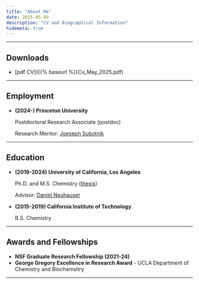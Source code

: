 ```yaml
---
title: "About Me"
date: 2025-05-09
description: "CV and Biographical Information"
hidemeta: true
---
```

---

## Downloads

- [pdf CV]({{% baseurl %}}Cv_May_2025.pdf)

---

## Employment

- **(2024-) Princeton University**

    Postdoctoral Research Associate (postdoc)

    Research Mentor: [Joeseph Subotnik](https://subotnikgroup.chemistry.princeton.edu)

---

## Education

- **(2019-2024) University of California, Los Angeles**

    Ph.D. and M.S. Chemistry ([thesis](https://www.proquest.com/openview/4ee2dd11c929a7adf4a99e7519c89b62/1?cbl=18750&diss=y&pq-origsite=gscholar))

    Advisor: [Daniel Neuhauser](http://www.chem.ucla.edu/dept/Faculty/dxn/pages/home.html)

- **(2015-2019) California Institute of Technology**

    B.S. Chemistry

---

## Awards and Fellowships

- **NSF Graduate Research Fellowship (2021-24)**
- **George Gregory Excellence in Research Award** - UCLA Department of Chemistry and Biochemsitry

---

<!-- ## Teaching and Outreach
- **(2024–) Hans Rademacher Instructor, UPenn**

    Instructor of record for
    - Calculus (Math 1300, Math 1400)
    - Complex Analysis (Math 4100)

- **(Summer 2021, 2022) Mentor, [Canada/USA Mathcamp](https://mathcamp.org/)**

    Taught classes at a residential summer program for high school students

- **(Fall 2020) Mentor, UCLA Directed Reading Program**

    Mentored an undergraduate in algebraic combinatorics

- **(2018–2024) Instructor, [UCLA Math Circle](https://circles.math.ucla.edu/circles/)**

    Wrote and led Sunday math lessons for local high school students

- **(2018–2022) Graduate TA, UCLA**

    Classes such as Linear Algebra, Graph Theory, Probability, and History of Math

- **(Fall 2017) TA for Ma/CS 6a: Discrete Math, Caltech**

- **(2014–2017) Treasurer, Secretary, [Caltech Harvey Mudd Math Competition](https://www.caltechmathmeet.org/)** -->
